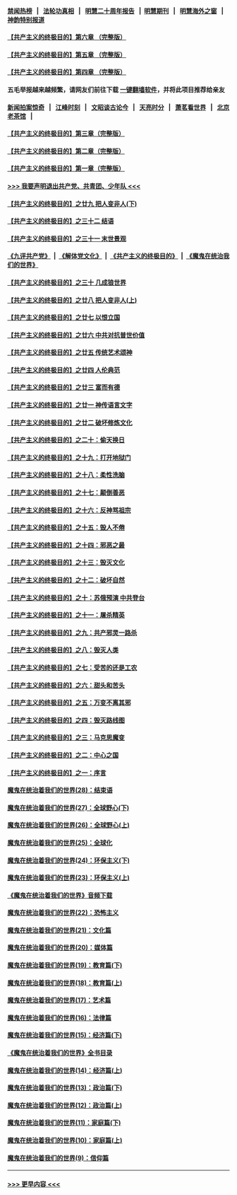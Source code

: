 #### [禁闻热榜](热点新闻.md?=0)  &nbsp;&nbsp;|&nbsp;&nbsp; [法轮功真相](https://github.com/gfw-breaker/truth/blob/master/README.md?=0) &nbsp;&nbsp;|&nbsp;&nbsp; [明慧二十周年报告](https://github.com/gfw-breaker/mh-reports/blob/master/README.md?=0) &nbsp;&nbsp;|&nbsp;&nbsp;[明慧期刊](https://github.com/gfw-breaker/mh-qikan) &nbsp;&nbsp;|&nbsp;&nbsp; [明慧海外之窗](https://github.com/gfw-breaker/mh-news/blob/master/README.md?=0) &nbsp;&nbsp;|&nbsp;&nbsp; [神韵特别报道](https://github.com/gfw-breaker/mh-news/blob/master/shenyun.md?=0)
#### [【共产主义的终极目的】第六章 （完整版）](../pages/nsc422/n11428913.md?t=02232001) 
#### [【共产主义的终极目的】第五章 （完整版）](../pages/nsc422/n11428912.md?t=02232001) 
#### [【共产主义的终极目的】第四章 （完整版）](../pages/nsc422/n11428907.md?t=02232001) 
#### 五毛举报越来越频繁，请网友们前往下载 [一键翻墙软件](https://github.com/gfw-breaker/ssr-accounts)，并将此项目推荐给亲友
#### [新闻拍案惊奇](https://github.com/gfw-breaker/banned-news/blob/master/pages/link4.md) &nbsp;&nbsp;|&nbsp;&nbsp; [江峰时刻](https://github.com/gfw-breaker/banned-news/blob/master/pages/link4.md) &nbsp;&nbsp;|&nbsp;&nbsp; [文昭谈古论今](https://github.com/gfw-breaker/banned-news/blob/master/pages/link4.md) &nbsp;&nbsp;|&nbsp;&nbsp; [天亮时分](https://github.com/gfw-breaker/banned-news/blob/master/pages/link4.md) &nbsp;&nbsp;|&nbsp;&nbsp; [萧茗看世界](https://github.com/gfw-breaker/banned-news/blob/master/pages/link4.md) &nbsp;&nbsp;|&nbsp;&nbsp; [北京老茶馆](https://github.com/gfw-breaker/banned-news/blob/master/pages/link4.md) &nbsp;&nbsp;|&nbsp;&nbsp; 
#### [【共产主义的终极目的】第三章（完整版）](../pages/nsc422/n11428848.md?t=02232001) 
#### [【共产主义的终极目的】第二章（完整版）](../pages/nsc422/n11428831.md?t=02232001) 
#### [【共产主义的终极目的】第一章（完整版）](../pages/nsc422/n11417651.md?t=02232001) 
#### [>>> 我要声明退出共产党、共青团、少年队 <<<](https://github.com/begood0513/goodnews/blob/master/quit/letter.md) 
#### [【共产主义的终极目的】之廿九 把人变非人(下)](../pages/nsc422/n11344140.md?t=02232001) 
#### [【共产主义的终极目的】之三十二 结语](../pages/nsc422/n11360535.md?t=02232001) 
#### [【共产主义的终极目的】之三十一 末世景观](../pages/nsc422/n11351129.md?t=02232001) 
#### [《九评共产党》](https://github.com/begood0513/9ping.md/blob/master/README.md) &nbsp;|&nbsp; [《解体党文化》](../../../../jtdwh.md/blob/master/README.md)  &nbsp;|&nbsp; [《共产主义的终极目的》](../../../../gczydzjmd.md/blob/master/README.md) &nbsp;|&nbsp; [《魔鬼在统治我们的世界》](../../../../mgztzwmdsj.md/blob/master/README.md) 
#### [【共产主义的终极目的】之三十 几成狼世界](../pages/nsc422/n11348280.md?t=02232001) 
#### [【共产主义的终极目的】之廿八 把人变非人(上)](../pages/nsc422/n11340492.md?t=02232001) 
#### [【共产主义的终极目的】之廿七 以恨立国](../pages/nsc422/n11336944.md?t=02232001) 
#### [【共产主义的终极目的】之廿六 中共对抗普世价值](../pages/nsc422/n11324785.md?t=02232001) 
#### [【共产主义的终极目的】之廿五 传统艺术颂神](../pages/nsc422/n11296396.md?t=02232001) 
#### [【共产主义的终极目的】之廿四 人伦典范](../pages/nsc422/n11296397.md?t=02232001) 
#### [【共产主义的终极目的】之廿三 富而有德](../pages/nsc422/n11283598.md?t=02232001) 
#### [【共产主义的终极目的】之廿一 神传语言文字](../pages/nsc422/n11263265.md?t=02232001) 
#### [【共产主义的终极目的】之廿二 破坏修炼文化](../pages/nsc422/n11245728.md?t=02232001) 
#### [【共产主义的终极目的】之二十：偷天换日](../pages/nsc422/n11238846.md?t=02232001) 
#### [【共产主义的终极目的】之十九：打开地狱门](../pages/nsc422/n11206376.md?t=02232001) 
#### [【共产主义的终极目的】之十八：柔性洗脑](../pages/nsc422/n11199994.md?t=02232001) 
#### [【共产主义的终极目的】之十七：颠倒善恶](../pages/nsc422/n11179782.md?t=02232001) 
#### [【共产主义的终极目的】之十六：反神骂祖宗](../pages/nsc422/n11166798.md?t=02232001) 
#### [【共产主义的终极目的】之十五：毁人不倦](../pages/nsc422/n11166792.md?t=02232001) 
#### [【共产主义的终极目的】之十四：邪恶之最](../pages/nsc422/n11150249.md?t=02232001) 
#### [【共产主义的终极目的】之十三：毁灭文化](../pages/nsc422/n11135227.md?t=02232001) 
#### [【共产主义的终极目的】之十二：破坏自然](../pages/nsc422/n11135214.md?t=02232001) 
#### [【共产主义的终极目的】之十：苏俄预演 中共登台](../pages/nsc422/n11118424.md?t=02232001) 
#### [【共产主义的终极目的】之十一：屠杀精英](../pages/nsc422/n11118442.md?t=02232001) 
#### [【共产主义的终极目的】之九：共产邪灵一路杀](../pages/nsc422/n11114139.md?t=02232001) 
#### [【共产主义的终极目的】之八：毁灭人类](../pages/nsc422/n11108503.md?t=02232001) 
#### [【共产主义的终极目的】之七：受苦的还是工农](../pages/nsc422/n11101809.md?t=02232001) 
#### [【共产主义的终极目的】之六：甜头和苦头](../pages/nsc422/n11096971.md?t=02232001) 
#### [【共产主义的终极目的】之五：万变不离其邪](../pages/nsc422/n11091285.md?t=02232001) 
#### [【共产主义的终极目的】之四：毁灭路线图](../pages/nsc422/n11086284.md?t=02232001) 
#### [【共产主义的终极目的】之三：马克思魔变](../pages/nsc422/n11061941.md?t=02232001) 
#### [【共产主义的终极目的】之二：中心之国](../pages/nsc422/n11047728.md?t=02232001) 
#### [【共产主义的终极目的】之一：序言](../pages/nsc422/n11086077.md?t=02232001) 
#### [魔鬼在统治着我们的世界(28)：结束语](../pages/nsc422/n10936246.md?t=02232001) 
#### [魔鬼在统治着我们的世界(27)：全球野心(下)](../pages/nsc422/n10928319.md?t=02232001) 
#### [魔鬼在统治着我们的世界(26)：全球野心(上)](../pages/nsc422/n10900318.md?t=02232001) 
#### [魔鬼在统治着我们的世界(25)：全球化](../pages/nsc422/n10788205.md?t=02232001) 
#### [魔鬼在统治着我们的世界(24)：环保主义(下)](../pages/nsc422/n10695307.md?t=02232001) 
#### [魔鬼在统治着我们的世界(23)：环保主义(上)](../pages/nsc422/n10688613.md?t=02232001) 
#### [《魔鬼在统治着我们的世界》音频下载](../pages/nsc422/n10635553.md?t=02232001) 
#### [魔鬼在统治着我们的世界(22)：恐怖主义](../pages/nsc422/n10614727.md?t=02232001) 
#### [魔鬼在统治着我们的世界(21)：文化篇](../pages/nsc422/n10597706.md?t=02232001) 
#### [魔鬼在统治着我们的世界(20)：媒体篇](../pages/nsc422/n10586579.md?t=02232001) 
#### [魔鬼在统治着我们的世界(19)：教育篇(下)](../pages/nsc422/n10564808.md?t=02232001) 
#### [魔鬼在统治着我们的世界(18)：教育篇(上)](../pages/nsc422/n10526970.md?t=02232001) 
#### [魔鬼在统治着我们的世界(17)：艺术篇](../pages/nsc422/n10499093.md?t=02232001) 
#### [魔鬼在统治着我们的世界(16)：法律篇](../pages/nsc422/n10485969.md?t=02232001) 
#### [魔鬼在统治着我们的世界(15)：经济篇(下)](../pages/nsc422/n10469975.md?t=02232001) 
#### [《魔鬼在统治着我们的世界》全书目录](../pages/nsc422/n10464261.md?t=02232001) 
#### [魔鬼在统治着我们的世界(14)：经济篇(上)](../pages/nsc422/n10457370.md?t=02232001) 
#### [魔鬼在统治着我们的世界(13)：政治篇(下)](../pages/nsc422/n10448270.md?t=02232001) 
#### [魔鬼在统治着我们的世界(12)：政治篇(上)](../pages/nsc422/n10444576.md?t=02232001) 
#### [魔鬼在统治着我们的世界(11)：家庭篇(下)](../pages/nsc422/n10440961.md?t=02232001) 
#### [魔鬼在统治着我们的世界(10)：家庭篇(上)](../pages/nsc422/n10435448.md?t=02232001) 
#### [魔鬼在统治着我们的世界(9)：信仰篇](../pages/nsc422/n10432159.md?t=02232001) 

----
#### [ >>> 更早内容 <<< ](../indexes/nsc422-earlier.md)
